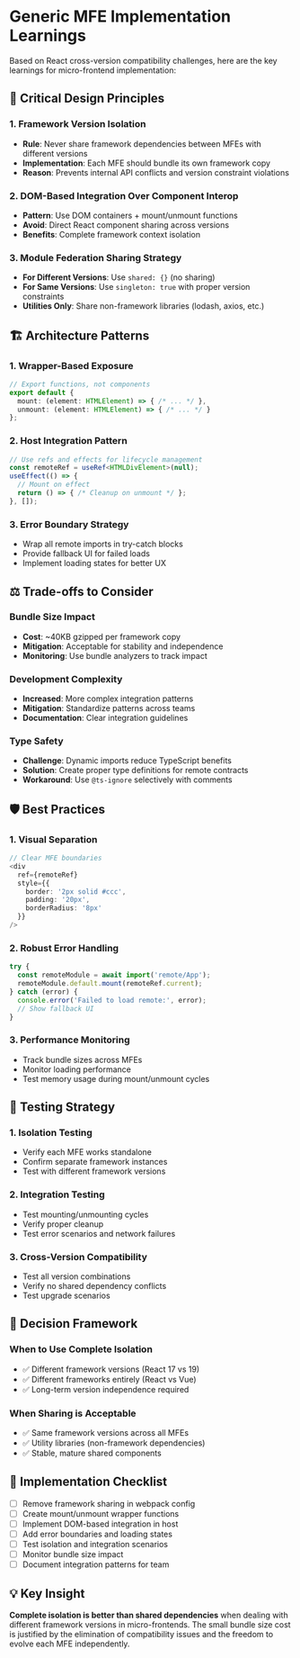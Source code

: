 # Generic MFE Implementation Learnings

Based on React cross-version compatibility challenges, here are the key learnings for micro-frontend implementation:

## 🎯 Critical Design Principles

### 1. **Framework Version Isolation**
- **Rule**: Never share framework dependencies between MFEs with different versions
- **Implementation**: Each MFE should bundle its own framework copy
- **Reason**: Prevents internal API conflicts and version constraint violations

### 2. **DOM-Based Integration Over Component Interop**
- **Pattern**: Use DOM containers + mount/unmount functions
- **Avoid**: Direct React component sharing across versions
- **Benefits**: Complete framework context isolation

### 3. **Module Federation Sharing Strategy**
- **For Different Versions**: Use `shared: {}` (no sharing)
- **For Same Versions**: Use `singleton: true` with proper version constraints
- **Utilities Only**: Share non-framework libraries (lodash, axios, etc.)

## 🏗️ Architecture Patterns

### 1. **Wrapper-Based Exposure**
```typescript
// Export functions, not components
export default {
  mount: (element: HTMLElement) => { /* ... */ },
  unmount: (element: HTMLElement) => { /* ... */ }
};
```

### 2. **Host Integration Pattern**
```typescript
// Use refs and effects for lifecycle management
const remoteRef = useRef<HTMLDivElement>(null);
useEffect(() => {
  // Mount on effect
  return () => { /* Cleanup on unmount */ };
}, []);
```

### 3. **Error Boundary Strategy**
- Wrap all remote imports in try-catch blocks
- Provide fallback UI for failed loads
- Implement loading states for better UX

## ⚖️ Trade-offs to Consider

### Bundle Size Impact
- **Cost**: ~40KB gzipped per framework copy
- **Mitigation**: Acceptable for stability and independence
- **Monitoring**: Use bundle analyzers to track impact

### Development Complexity
- **Increased**: More complex integration patterns
- **Mitigation**: Standardize patterns across teams
- **Documentation**: Clear integration guidelines

### Type Safety
- **Challenge**: Dynamic imports reduce TypeScript benefits
- **Solution**: Create proper type definitions for remote contracts
- **Workaround**: Use `@ts-ignore` selectively with comments

## 🛡️ Best Practices

### 1. **Visual Separation**
```typescript
// Clear MFE boundaries
<div
  ref={remoteRef}
  style={{
    border: '2px solid #ccc',
    padding: '20px',
    borderRadius: '8px'
  }}
/>
```

### 2. **Robust Error Handling**
```typescript
try {
  const remoteModule = await import('remote/App');
  remoteModule.default.mount(remoteRef.current);
} catch (error) {
  console.error('Failed to load remote:', error);
  // Show fallback UI
}
```

### 3. **Performance Monitoring**
- Track bundle sizes across MFEs
- Monitor loading performance
- Test memory usage during mount/unmount cycles

## 🧪 Testing Strategy

### 1. **Isolation Testing**
- Verify each MFE works standalone
- Confirm separate framework instances
- Test with different framework versions

### 2. **Integration Testing**
- Test mounting/unmounting cycles
- Verify proper cleanup
- Test error scenarios and network failures

### 3. **Cross-Version Compatibility**
- Test all version combinations
- Verify no shared dependency conflicts
- Test upgrade scenarios

## 📏 Decision Framework

### When to Use Complete Isolation
- ✅ Different framework versions (React 17 vs 19)
- ✅ Different frameworks entirely (React vs Vue)
- ✅ Long-term version independence required

### When Sharing is Acceptable
- ✅ Same framework versions across all MFEs
- ✅ Utility libraries (non-framework dependencies)
- ✅ Stable, mature shared components

## 🚀 Implementation Checklist

- [ ] Remove framework sharing in webpack config
- [ ] Create mount/unmount wrapper functions
- [ ] Implement DOM-based integration in host
- [ ] Add error boundaries and loading states
- [ ] Test isolation and integration scenarios
- [ ] Monitor bundle size impact
- [ ] Document integration patterns for team

## 💡 Key Insight

**Complete isolation is better than shared dependencies** when dealing with different framework versions in micro-frontends. The small bundle size cost is justified by the elimination of compatibility issues and the freedom to evolve each MFE independently.